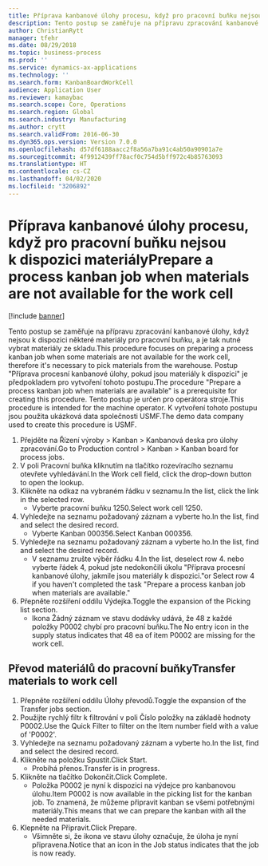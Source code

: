 ```yaml
---
title: Příprava kanbanové úlohy procesu, když pro pracovní buňku nejsou k dispozici materiály
description: Tento postup se zaměřuje na přípravu zpracování kanbanové úlohy, když nejsou k dispozici některé materiály pro pracovní buňku, a je tak nutné vybrat materiály ze skladu.
author: ChristianRytt
manager: tfehr
ms.date: 08/29/2018
ms.topic: business-process
ms.prod: ''
ms.service: dynamics-ax-applications
ms.technology: ''
ms.search.form: KanbanBoardWorkCell
audience: Application User
ms.reviewer: kamaybac
ms.search.scope: Core, Operations
ms.search.region: Global
ms.search.industry: Manufacturing
ms.author: crytt
ms.search.validFrom: 2016-06-30
ms.dyn365.ops.version: Version 7.0.0
ms.openlocfilehash: d57df6188aacc2f8a56a7ba91c4ab50a90901a7e
ms.sourcegitcommit: 4f9912439ff78acf0c754d5bff972c4b85763093
ms.translationtype: HT
ms.contentlocale: cs-CZ
ms.lasthandoff: 04/02/2020
ms.locfileid: "3206892"
---
```

# <a name="prepare-a-process-kanban-job-when-materials-are-not-available-for-the-work-cell"></a><span data-ttu-id="d5aca-103">Příprava kanbanové úlohy procesu, když pro pracovní buňku nejsou k dispozici materiály</span><span class="sxs-lookup"><span data-stu-id="d5aca-103">Prepare a process kanban job when materials are not available for the work cell</span></span>

[!include [banner](../../includes/banner.md)]

<span data-ttu-id="d5aca-104">Tento postup se zaměřuje na přípravu zpracování kanbanové úlohy, když nejsou k dispozici některé materiály pro pracovní buňku, a je tak nutné vybrat materiály ze skladu.</span><span class="sxs-lookup"><span data-stu-id="d5aca-104">This procedure focuses on preparing a process kanban job when some materials are not available for the work cell, therefore it's necessary to pick materials from the warehouse.</span></span> <span data-ttu-id="d5aca-105">Postup "Příprava procesní kanbanové úlohy, pokud jsou materiály k dispozici" je předpokladem pro vytvoření tohoto postupu.</span><span class="sxs-lookup"><span data-stu-id="d5aca-105">The procedure "Prepare a process kanban job when materials are available" is a prerequisite for creating this procedure.</span></span> <span data-ttu-id="d5aca-106">Tento postup je určen pro operátora stroje.</span><span class="sxs-lookup"><span data-stu-id="d5aca-106">This procedure is intended for the machine operator.</span></span> <span data-ttu-id="d5aca-107">K vytvoření tohoto postupu jsou použita ukázková data společnosti USMF.</span><span class="sxs-lookup"><span data-stu-id="d5aca-107">The demo data company used to create this procedure is USMF.</span></span>

1. <span data-ttu-id="d5aca-108">Přejděte na Řízení výroby > Kanban > Kanbanová deska pro úlohy zpracování.</span><span class="sxs-lookup"><span data-stu-id="d5aca-108">Go to Production control > Kanban > Kanban board for process jobs.</span></span>
2. <span data-ttu-id="d5aca-109">V poli Pracovní buňka kliknutím na tlačítko rozevíracího seznamu otevřete vyhledávání.</span><span class="sxs-lookup"><span data-stu-id="d5aca-109">In the Work cell field, click the drop-down button to open the lookup.</span></span>
3. <span data-ttu-id="d5aca-110">Klikněte na odkaz na vybraném řádku v seznamu.</span><span class="sxs-lookup"><span data-stu-id="d5aca-110">In the list, click the link in the selected row.</span></span>
    * <span data-ttu-id="d5aca-111">Vyberte pracovní buňku 1250.</span><span class="sxs-lookup"><span data-stu-id="d5aca-111">Select work cell 1250.</span></span>  
4. <span data-ttu-id="d5aca-112">Vyhledejte na seznamu požadovaný záznam a vyberte ho.</span><span class="sxs-lookup"><span data-stu-id="d5aca-112">In the list, find and select the desired record.</span></span>
    * <span data-ttu-id="d5aca-113">Vyberte Kanban 000356.</span><span class="sxs-lookup"><span data-stu-id="d5aca-113">Select Kanban 000356.</span></span>  
5. <span data-ttu-id="d5aca-114">Vyhledejte na seznamu požadovaný záznam a vyberte ho.</span><span class="sxs-lookup"><span data-stu-id="d5aca-114">In the list, find and select the desired record.</span></span>
    * <span data-ttu-id="d5aca-115">V seznamu zrušte výběr řádku 4.</span><span class="sxs-lookup"><span data-stu-id="d5aca-115">In the list, deselect row 4.</span></span> <span data-ttu-id="d5aca-116">nebo vyberte řádek 4, pokud jste nedokončili úkolu "Příprava procesní kanbanové úlohy, jakmile jsou materiály k dispozici."</span><span class="sxs-lookup"><span data-stu-id="d5aca-116">or Select row 4 if you haven't completed the task "Prepare a process kanban job when materials are available."</span></span>  
6. <span data-ttu-id="d5aca-117">Přepněte rozšíření oddílu Výdejka.</span><span class="sxs-lookup"><span data-stu-id="d5aca-117">Toggle the expansion of the Picking list section.</span></span>
    * <span data-ttu-id="d5aca-118">Ikona Žádný záznam ve stavu dodávky udává, že 48 z každé položky P0002 chybí pro pracovní buňku.</span><span class="sxs-lookup"><span data-stu-id="d5aca-118">The No entry icon in the supply status indicates that 48 ea of item P0002 are missing for the work cell.</span></span>  

## <a name="transfer-materials-to-work-cell"></a><span data-ttu-id="d5aca-119">Převod materiálů do pracovní buňky</span><span class="sxs-lookup"><span data-stu-id="d5aca-119">Transfer materials to work cell</span></span>
1. <span data-ttu-id="d5aca-120">Přepněte rozšíření oddílu Úlohy převodů.</span><span class="sxs-lookup"><span data-stu-id="d5aca-120">Toggle the expansion of the Transfer jobs section.</span></span>
2. <span data-ttu-id="d5aca-121">Použijte rychlý filtr k filtrování v poli Číslo položky na základě hodnoty P0002.</span><span class="sxs-lookup"><span data-stu-id="d5aca-121">Use the Quick Filter to filter on the Item number field with a value of 'P0002'.</span></span>
3. <span data-ttu-id="d5aca-122">Vyhledejte na seznamu požadovaný záznam a vyberte ho.</span><span class="sxs-lookup"><span data-stu-id="d5aca-122">In the list, find and select the desired record.</span></span>
4. <span data-ttu-id="d5aca-123">Klikněte na položku Spustit.</span><span class="sxs-lookup"><span data-stu-id="d5aca-123">Click Start.</span></span>
    * <span data-ttu-id="d5aca-124">Probíhá přenos.</span><span class="sxs-lookup"><span data-stu-id="d5aca-124">Transfer is in progress.</span></span>  
5. <span data-ttu-id="d5aca-125">Klikněte na tlačítko Dokončit.</span><span class="sxs-lookup"><span data-stu-id="d5aca-125">Click Complete.</span></span>
    * <span data-ttu-id="d5aca-126">Položka P0002 je nyní k dispozici na výdejce pro kanbanovou úlohu.</span><span class="sxs-lookup"><span data-stu-id="d5aca-126">Item P0002 is now available in the picking list for the kanban job.</span></span> <span data-ttu-id="d5aca-127">To znamená, že můžeme připravit kanban se všemi potřebnými materiály.</span><span class="sxs-lookup"><span data-stu-id="d5aca-127">This means that we can prepare the kanban with all the needed materials.</span></span>  
6. <span data-ttu-id="d5aca-128">Klepněte na Připravit.</span><span class="sxs-lookup"><span data-stu-id="d5aca-128">Click Prepare.</span></span>
    * <span data-ttu-id="d5aca-129">Všimněte si, že ikona ve stavu úlohy označuje, že úloha je nyní připravena.</span><span class="sxs-lookup"><span data-stu-id="d5aca-129">Notice that an icon in the Job status indicates that the job is now ready.</span></span>  

